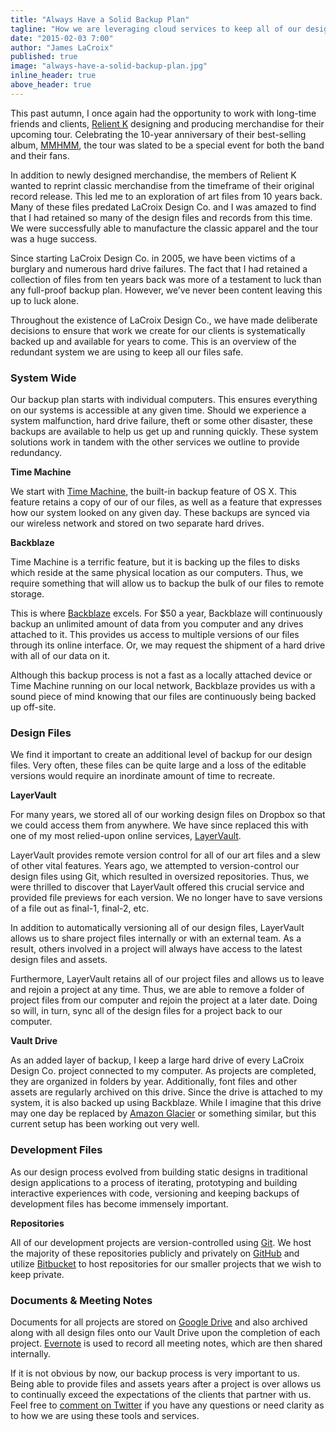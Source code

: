 ```yaml
---
title: "Always Have a Solid Backup Plan"
tagline: "How we are leveraging cloud services to keep all of our design and development files backed up."
date: "2015-02-03 7:00"
author: "James LaCroix"
published: true
image: "always-have-a-solid-backup-plan.jpg"
inline_header: true
above_header: true
---
```


This past autumn, I once again had the opportunity to work with long-time friends and clients, [Relient K](http://relientk.com) designing and producing merchandise for their upcoming tour. Celebrating the 10-year anniversary of their best-selling album, [MMHMM](http://en.wikipedia.org/wiki/Mmhmm), the tour was slated to be a special event for both the band and their fans.

In addition to newly designed merchandise, the members of Relient K wanted to reprint classic merchandise from the timeframe of their original record release. This led me to an exploration of art files from 10 years back. Many of these files predated LaCroix Design Co. and I was amazed to find that I had retained so many of the design files and records from this time. We were successfully able to manufacture the classic apparel and the tour was a huge success.

Since starting LaCroix Design Co. in 2005, we have been victims of a burglary and numerous hard drive failures. The fact that I had retained a collection of files from ten years back was more of a testament to luck than any full-proof backup plan. However, we’ve never been content leaving this up to luck alone.

Throughout the existence of LaCroix Design Co., we have made deliberate decisions to ensure that work we create for our clients is systematically backed up and available for years to come. This is an overview of the redundant system we are using to keep all our files safe.

### System Wide

Our backup plan starts with individual computers. This ensures everything on our systems is accessible at any given time. Should we experience a system malfunction, hard drive failure, theft or some other disaster, these backups are available to help us get up and running quickly. These system solutions work in tandem with the other services we outline to provide redundancy.  

**Time Machine**

We start with [Time Machine](http://support.apple.com/en-us/HT201250), the built-in backup feature of OS X. This feature retains a copy of our of our files, as well as a feature that expresses how our system looked on any given day. These backups are synced via our wireless network and stored on two separate hard drives.

**Backblaze**

Time Machine is a terrific feature, but it is backing up the files to disks which reside at the same physical location as our computers. Thus, we require something that will allow us to backup the bulk of our files to remote storage.

This is where [Backblaze](http://lcrx.co/1vplTMd) excels. For $50 a year, Backblaze will continuously backup an unlimited amount of data from you computer and any drives attached to it. This provides us access to multiple versions of our files through its online interface. Or, we may request the shipment of a hard drive with all of our data on it.

Although this backup process is not a fast as a locally attached device or Time Machine running on our local network, Backblaze provides us with a sound piece of mind knowing that our files are continuously being backed up off-site.

### Design Files

We find it important to create an additional level of backup for our design files. Very often, these files can be quite large and a loss of the editable versions would require an inordinate amount of time to recreate.

**LayerVault**

For many years, we stored all of our working design files on Dropbox so that we could access them from anywhere. We have since replaced this with one of my most relied-upon online services, [LayerVault](https://layervault.com/r/3X2).

LayerVault provides remote version control for all of our art files and a slew of other vital features. Years ago, we attempted to version-control our design files using Git, which resulted in oversized repositories. Thus, we were thrilled to discover that LayerVault offered this crucial service and provided file previews for each version. We no longer have to save versions of a file out as final-1, final-2, etc.

In addition to automatically versioning all of our design files, LayerVault allows us to share project files internally or with an external team. As a result, others involved in a project will always have access to the latest design files and assets.

Furthermore, LayerVault retains all of our project files and allows us to leave and rejoin a project at any time. Thus, we are able to remove a folder of project files from our computer and rejoin the project at a later date. Doing so will, in turn, sync all of the design files for a project back to our computer.

**Vault Drive**

As an added layer of backup, I keep a large hard drive of every LaCroix Design Co. project connected to my computer. As projects are completed, they are organized in folders by year. Additionally, font files and other assets are regularly archived on this drive. Since the drive is attached to my system, it is also backed up using Backblaze. While I imagine that this drive may one day be replaced by [Amazon Glacier](http://aws.amazon.com/glacier/) or something similar, but this current setup has been working out very well.

### Development Files
As our design process evolved from building static designs in traditional design applications to a process of iterating, prototyping and building interactive experiences with code, versioning and keeping backups of development files has become immensely important.

**Repositories**

All of our development projects are version-controlled using [Git](http://git-scm.com/). We host the majority of these repositories publicly and privately on [GitHub](http://github.com) and utilize [Bitbucket](https://bitbucket.org/) to host repositories for our smaller projects that we wish to keep private.

### Documents & Meeting Notes
Documents for all projects are stored on [Google Drive](https://www.google.com/drive/) and also archived along with all design files onto our Vault Drive upon the completion of each project. [Evernote](http://lcrx.co/1DylAxU) is used to record all meeting notes, which are then shared internally.

If it is not obvious by now, our backup process is very important to us. Being able to provide files and assets years after a project is over allows us to continually exceed the expectations of the clients that partner with us. Feel free to [comment on Twitter](https://twitter.com/lacroixdesign) if you have any questions or need clarity as to how we are using these tools and services.
